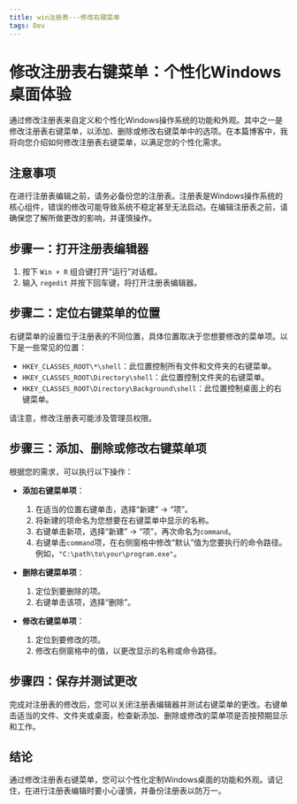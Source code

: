 ```yaml
---
title: win注册表---修改右键菜单
tags: Dev
---
```


# 修改注册表右键菜单：个性化Windows桌面体验

通过修改注册表来自定义和个性化Windows操作系统的功能和外观。其中之一是修改注册表右键菜单，以添加、删除或修改右键菜单中的选项。在本篇博客中，我将向您介绍如何修改注册表右键菜单，以满足您的个性化需求。

## 注意事项

在进行注册表编辑之前，请务必备份您的注册表。注册表是Windows操作系统的核心组件，错误的修改可能导致系统不稳定甚至无法启动。在编辑注册表之前，请确保您了解所做更改的影响，并谨慎操作。

## 步骤一：打开注册表编辑器

1. 按下 `Win + R` 组合键打开“运行”对话框。
2. 输入 `regedit` 并按下回车键，将打开注册表编辑器。

## 步骤二：定位右键菜单的位置

右键菜单的设置位于注册表的不同位置，具体位置取决于您想要修改的菜单项。以下是一些常见的位置：

- `HKEY_CLASSES_ROOT\*\shell`：此位置控制所有文件和文件夹的右键菜单。
- `HKEY_CLASSES_ROOT\Directory\shell`：此位置控制文件夹的右键菜单。
- `HKEY_CLASSES_ROOT\Directory\Background\shell`：此位置控制桌面上的右键菜单。

请注意，修改注册表可能涉及管理员权限。

## 步骤三：添加、删除或修改右键菜单项

根据您的需求，可以执行以下操作：

- **添加右键菜单项**：
  1. 在适当的位置右键单击，选择“新建” -> “项”。
  2. 将新建的项命名为您想要在右键菜单中显示的名称。
  3. 右键单击新项，选择“新建” -> “项”，再次命名为`command`。
  4. 右键单击`command`项，在右侧窗格中修改“默认”值为您要执行的命令路径。例如，`"C:\path\to\your\program.exe"`。

- **删除右键菜单项**：
  1. 定位到要删除的项。
  2. 右键单击该项，选择“删除”。

- **修改右键菜单项**：
  1. 定位到要修改的项。
  2. 修改右侧窗格中的值，以更改显示的名称或命令路径。

## 步骤四：保存并测试更改

完成对注册表的修改后，您可以关闭注册表编辑器并测试右键菜单的更改。右键单击适当的文件、文件夹或桌面，检查新添加、删除或修改的菜单项是否按预期显示和工作。

## 结论

通过修改注册表右键菜单，您可以个性化定制Windows桌面的功能和外观。请记住，在进行注册表编辑时要小心谨慎，并备份注册表以防万一。